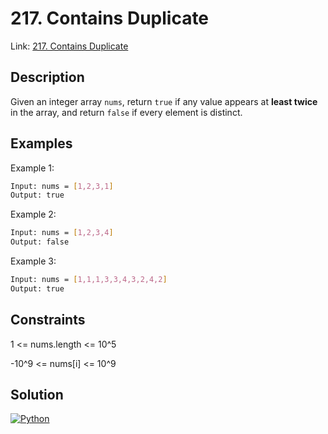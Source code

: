 
# 217. Contains Duplicate

Link: [217. Contains Duplicate](https://leetcode.com/problems/contains-duplicate/)

## Description

Given an integer array `nums`, return `true` if any value appears at **least twice** in the array, and return `false` if every element is distinct.

## Examples

Example 1:

```bash
Input: nums = [1,2,3,1]
Output: true
```

Example 2:

```bash
Input: nums = [1,2,3,4]
Output: false
```

Example 3:

```bash
Input: nums = [1,1,1,3,3,4,3,2,4,2]
Output: true
```

## Constraints

1 <= nums.length <= 10^5

-10^9 <= nums[i] <= 10^9

## Solution

[![Python](https://img.shields.io/badge/-Python-black?style=for-the-badge&logo=python)](./solution.py)
